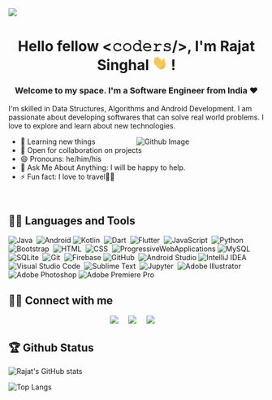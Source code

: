 ![](https://raw.githubusercontent.com/halfrost/halfrost/master/icons/header_.png)

<h1 align="center"> Hello fellow  &lt;𝚌𝚘𝚍𝚎𝚛𝚜/&gt;, I'm Rajat Singhal <img src="https://raw.githubusercontent.com/ABSphreak/ABSphreak/master/gifs/Hi.gif" width="30px"> ! </h1>

<h3 align="center">Welcome to my space. I'm a Software Engineer from India ❤</h3>
  
I'm skilled in Data Structures, Algorithms and Android Development. I am passionate about developing softwares that can solve real world problems.  I love to explore and learn about new technologies.




<img width="50%" align="right" alt="Github Image" src="https://raw.githubusercontent.com/onimur/.github/master/.resources/git-header.svg" />

- 🌱 Learning new things
- 👯 Open for collaboration on projects
- 😄 Pronouns: he/him/his
- 💬 Ask Me About Anything: I will be happy to help.
- ⚡ Fun fact: I love to travel🐱‍🏍
<br />

## 👨‍💻 Languages and Tools
<!-- ![C](https://img.shields.io/badge/-C-05122A?style=flat&logo=C&logoColor=A8B9CC)&nbsp; -->
![Java](https://img.shields.io/badge/JAVA-05122A?style=flat&logo=openjdk)&nbsp;
![Android](https://img.shields.io/badge/Android-05122A?style=flat&logo=android&logoColor=green)
![Kotlin](https://img.shields.io/badge/Kotlin-05122A?style=flat&logo=kotlin)&nbsp;
![Dart](https://img.shields.io/badge/Dart-05122A?style=flat&logo=dart&logoColor=blue)&nbsp;
![Flutter](https://img.shields.io/badge/Flutter-05122A?style=flat&logo=Flutter&logoColor=blue)&nbsp;
![JavaScript](https://img.shields.io/badge/-JavaScript-05122A?style=flat&logo=javascript)&nbsp;
![Python](https://img.shields.io/badge/-Python-05122A?style=flat&logo=python)&nbsp;
![Bootstrap](https://img.shields.io/badge/-Bootstrap-05122A?style=flat&logo=bootstrap&logoColor=563D7C)&nbsp;
![HTML](https://img.shields.io/badge/-HTML5-05122A?style=flat&logo=HTML5)&nbsp;
![CSS](https://img.shields.io/badge/-CSS3-05122A?style=flat&logo=CSS3&logoColor=1572B6)&nbsp;
![ProgressiveWebApplications](https://img.shields.io/badge/Progressive%20Web%20Applications-05122A?style=flat&logo=PWA&logoColor=Purple)
![MySQL](https://img.shields.io/badge/-MySQL-05122A?style=flat&logo=mysql)&nbsp;
![SQLite](https://img.shields.io/badge/-SQLite-05122A?style=flat&logo=sqlite)&nbsp;
![Git](https://img.shields.io/badge/-Git-05122A?style=flat&logo=git)&nbsp;
![Firebase](https://img.shields.io/badge/firebase-05122A?style=flat&logo=firebase&logoColor=orange)
![GitHub](https://img.shields.io/badge/-GitHub-05122A?style=flat&logo=github)&nbsp;
![Android Studio](https://img.shields.io/badge/Android%20Studio-05122A?style=flat&logo=android-studio&logoColor=green)
![IntelliJ IDEA](https://img.shields.io/badge/IntelliJIDEA-05122A?style=flat&logo=intellij-idea&logoColor=white)
![Visual Studio Code](https://img.shields.io/badge/-Visual%20Studio%20Code-05122A?style=flat&logo=visual-studio-code&logoColor=007ACC)&nbsp;
![Sublime Text](https://img.shields.io/badge/-Sublime%20Text-05122A?style=flat&logo=sublime-text)&nbsp;
![Jupyter](https://img.shields.io/badge/-Jupyter-05122A?style=flat&logo=jupyter)&nbsp;
![Adobe Illustrator](https://img.shields.io/badge/Adobe%20Illustrator-05122A?style=flat&logo=adobe%20illustrator&logoColor=orange)
![Adobe Photoshop](https://img.shields.io/badge/Adobe%20Photoshop-05122A?style=flat&logo=adobe%20photoshop&logoColor=blue)
![Adobe Premiere Pro](https://img.shields.io/badge/Adobe%20Premiere%20Pro-05122A?style=flat&logo=Adobe%20Premiere%20Pro&logoColor=purple)



## 🤝🏻 Connect with me
<p align="center">
  <a href="mailto:rajatsinghalm@gmail.com"><img src="https://img.shields.io/badge/-rajatsinghalm-D14836?style=flat&logo=Gmail&logoColor=white"/></a> &nbsp;&nbsp;&nbsp;
  <a href="https://www.linkedin.com/in/rajatsinghal01/"><img src="https://img.shields.io/badge/-Rajat%20Singhal-0077B5?style=flat&logo=LinkedIn&logoColor=white"/></a> &nbsp;&nbsp;&nbsp;
  <a href="https://github.com/rajatsinghal01"><img src="https://img.shields.io/badge/-rajatsinghal01-D14836?style=flat&logo=GitHub&logoColor=black"/></a> &nbsp;&nbsp;&nbsp;
</p>


## 🏆 Github Status
![Rajat's GitHub stats](https://github-readme-stats.vercel.app/api?username=rajatsinghal01&count_private=true&show_icons=true&hide_border=true&theme=algolia&card_width=450)
<br/>

![Top Langs](https://github-readme-stats-eight-theta.vercel.app/api/top-langs/?username=rajatsinghal01&layout=compact&langs_count=8&theme=algolia&langs_count=25&card_width=450)



<br/>
